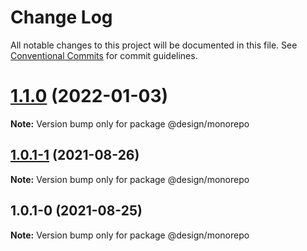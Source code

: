 # Change Log

All notable changes to this project will be documented in this file.
See [Conventional Commits](https://conventionalcommits.org) for commit guidelines.

# [1.1.0](https://github.com/kongying-tavern/design/compare/v1.0.1-1...v1.1.0) (2022-01-03)

**Note:** Version bump only for package @design/monorepo

## [1.0.1-1](https://github.com/kongying-tavern/design/compare/v1.0.1-0...v1.0.1-1) (2021-08-26)

**Note:** Version bump only for package @design/monorepo

## 1.0.1-0 (2021-08-25)

**Note:** Version bump only for package @design/monorepo
